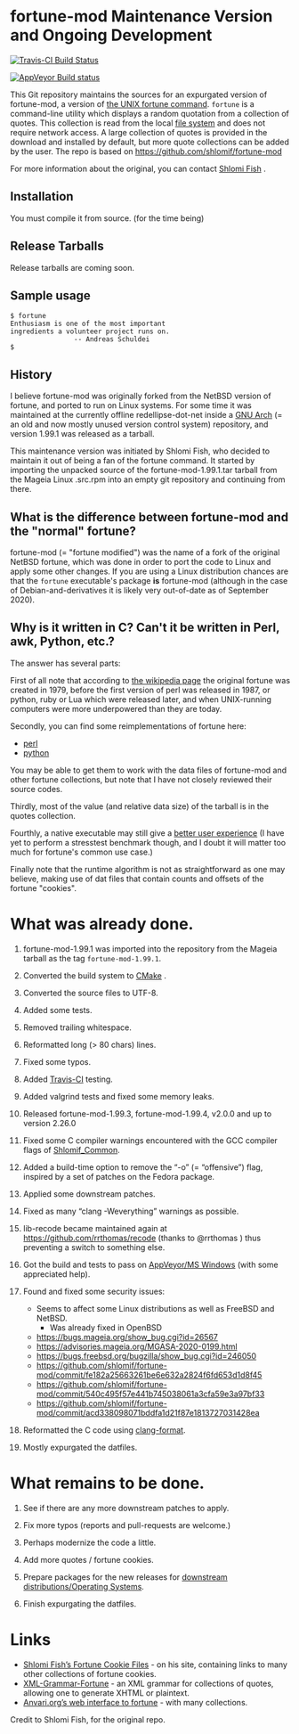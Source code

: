 # fortune-mod Maintenance Version and Ongoing Development

[![Travis-CI Build Status](https://travis-ci.org/shlomif/fortune-mod.svg?branch=master)](https://travis-ci.org/shlomif/fortune-mod)

[![AppVeyor Build status](https://ci.appveyor.com/api/projects/status/0pbvqd1xa7777aoo/branch/master?svg=true)](https://ci.appveyor.com/project/shlomif/fortune-mod/branch/master)

This Git repository maintains the sources for an expurgated version of fortune-mod, a
version of
[the UNIX fortune command](https://en.wikipedia.org/wiki/Fortune_%28Unix%29).
`fortune` is a command-line utility which displays a random quotation from a
collection of quotes. This collection is read from the local [file system](https://en.wikipedia.org/wiki/File_system)
and does not require network access. A large collection of quotes is provided in
the download and installed by default, but more quote collections can be added
by the user. The repo is based on https://github.com/shlomif/fortune-mod

For more information about the original, you can contact
[Shlomi Fish](https://www.shlomifish.org/) .

## Installation

You must compile it from source. (for the time being)

## Release Tarballs

Release tarballs are coming soon.


## Sample usage

```
$ fortune
Enthusiasm is one of the most important
ingredients a volunteer project runs on.
                -- Andreas Schuldei
$
```

## History

I believe fortune-mod was originally forked from the NetBSD version of
fortune, and ported to run on Linux systems. For some time it was maintained
at the currently offline redellipse-dot-net inside a
[GNU Arch](http://en.wikipedia.org/wiki/GNU_arch) (= an old and now mostly
unused version control system) repository, and version 1.99.1 was released as
a tarball.

This maintenance version was initiated by Shlomi Fish, who decided to maintain
it out of being a fan of the fortune command. It started by importing the
unpacked source of the fortune-mod-1.99.1.tar tarball from the Mageia Linux
.src.rpm into an empty git repository and continuing from there.

## What is the difference between fortune-mod and the "normal" fortune?

fortune-mod (= "fortune modified") was the name of a fork of the original
NetBSD fortune, which was done in order to port the code to Linux and apply some
other changes. If you are using a Linux distribution chances are that
the `fortune` executable's package **is** fortune-mod (although in the
case of Debian-and-derivatives it is likely very out-of-date as of September
2020).

## Why is it written in C? Can't it be written in Perl, awk, Python, etc.?

The answer has several parts:

First of all note that according to [the wikipedia page](https://en.wikipedia.org/wiki/Fortune_%28Unix%29)
the original fortune was created in 1979, before the first version of perl was
released in 1987, or python, ruby or Lua which were released later, and when UNIX-running
computers were more underpowered than they are today.

Secondly, you can find some reimplementations of fortune here:

* [perl](https://metacpan.org/pod/distribution/PerlPowerTools/bin/fortune)
* [python](https://github.com/bmc/fortune)

You may be able to get them to work with the data files of fortune-mod and
other fortune collections, but note that I have not closely reviewed their
source codes.

Thirdly, most of the value (and relative data size) of the tarball is in the
quotes collection.

Fourthly, a native executable may still give a [better user experience](https://tonsky.me/blog/disenchantment/)
(I have yet to perform a stresstest benchmark though, and I doubt it will matter too much
for fortune's common use case.)

Finally note that the runtime algorithm is not as straightforward as one may
believe, making use of dat files that contain counts and offsets of the fortune
"cookies".

# What was already done.

1. fortune-mod-1.99.1 was imported into the repository from the Mageia tarball
as the tag <code>fortune-mod-1.99.1</code>.

2. Converted the build system to [CMake](https://en.wikipedia.org/wiki/CMake) .

3. Converted the source files to UTF-8.

4. Added some tests.

5. Removed trailing whitespace.

6. Reformatted long (> 80 chars) lines.

7. Fixed some typos.

8. Added [Travis-CI](https://travis-ci.org/) testing.

9. Added valgrind tests and fixed some memory leaks.

10. Released fortune-mod-1.99.3, fortune-mod-1.99.4, v2.0.0 and up to
version 2.26.0

11. Fixed some C compiler warnings encountered with the GCC compiler flags of
[Shlomif_Common](https://bitbucket.org/shlomif/shlomif-cmake-modules/overview).

12. Added a build-time option to remove the “-o” (= “offensive”) flag, inspired
by a set of patches on the Fedora package.

13. Applied some downstream patches.

14. Fixed as many “clang -Weverything” warnings as possible.

15. lib-recode became maintained again at https://github.com/rrthomas/recode
(thanks to @rrthomas ) thus preventing a switch to something else.

16. Got the build and tests to pass on [AppVeyor/MS Windows](https://ci.appveyor.com/project/shlomif/fortune-mod)
(with some appreciated help).

17. Found and fixed some security issues:
    - Seems to affect some Linux distributions as well as FreeBSD and NetBSD.
        - Was already fixed in OpenBSD
    - https://bugs.mageia.org/show_bug.cgi?id=26567
    - https://advisories.mageia.org/MGASA-2020-0199.html
    - https://bugs.freebsd.org/bugzilla/show_bug.cgi?id=246050
    - https://github.com/shlomif/fortune-mod/commit/fe182a25663261be6e632a2824f6fd653d1d8f45
    - https://github.com/shlomif/fortune-mod/commit/540c495f57e441b745038061a3cfa59e3a97bf33
    - https://github.com/shlomif/fortune-mod/commit/acd338098071bddfa1d21f87e1813727031428ea

18. Reformatted the C code using [clang-format](https://clang.llvm.org/docs/ClangFormat.html).

19. Mostly expurgated the datfiles.
# What remains to be done.

1. See if there are any more downstream patches to apply.

2. Fix more typos (reports and pull-requests are welcome.)

3. Perhaps modernize the code a little.

4. Add more quotes / fortune cookies.

5. Prepare packages for the new releases for [downstream distributions/Operating Systems](https://pkgs.org/download/fortune-mod).

6. Finish expurgating the datfiles.
# Links

* [Shlomi Fish’s Fortune Cookie Files](https://www.shlomifish.org/humour/fortunes/) - on his site, containing links to many other collections of fortune cookies.
* [XML-Grammar-Fortune](https://web-cpan.shlomifish.org/modules/XML-Grammar-Fortune/) - an XML grammar for collections of quotes, allowing one to generate XHTML or plaintext.
* [Anvari.org’s web interface to fortune](http://www.anvari.org/fortune/) - with many collections.

Credit to Shlomi Fish, for the original repo.
